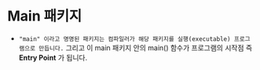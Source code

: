 # Main 패키지

- ``"main" 이라고 명명된 패키지는 컴파일러가 해당 패키지를 실행(executable) 프로그램으로 만듭니다.`` 그리고 이 main 패키지 안의 main() 함수가 프로그램의 시작점 즉 __Entry Point__ 가 됩니다.
